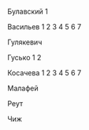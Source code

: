 ﻿Булавский 1

Васильев 1  2 3 4 5 6 7

Гулякевич

Гусько 1  2

Косачева 1 2 3 4 5 6 7

Малафей

Реут

Чиж

